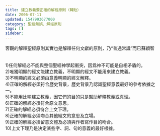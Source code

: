```yaml
---
title: 建立教義要正確的解經原則（轉貼）
date: 2006-07-11
updated: 1547993677000
category: 聖經無誤、解經原則
tags: []
sidebar: 
---
```


<p>客觀的解釋聖經原則其實也是解釋任何文獻的原則，乃“普通常識”而已<!--more-->蘇穎智<br/> <br/><br/>1)任何解經必不能與整個聖經神學起衝突，因爲神不可能是自相矛盾的。 <br/>2)唯獨明顯的經文能建立教義，不明顯的經文不能用來建立教義。 <br/>3)不明顯的經文必須由意義明顯的經文解釋。 <br/>4)正確的解經必須符合歷史背景，歷史背景乃認識聖經意義最好的參考依據之一。<br/>5)不能用比喻建立教義，因它們的目的只是幫助解釋教義或真理。<br/>6)正確的解經必須符合原文意思。 <br/>7)正確的解經必須符合上文下理。 <br/>8)正確的解經必須吻合其他經文的意思及立場。 <br/>9)正確的解經必須留意文體及必須與作者寫作目的吻合。 <br/>10)上文下理乃是決定某些字、詞、句的意義的最好根據。 <br/><br/><br/><br/><br/><br/><br/><br/><br/>
</p>